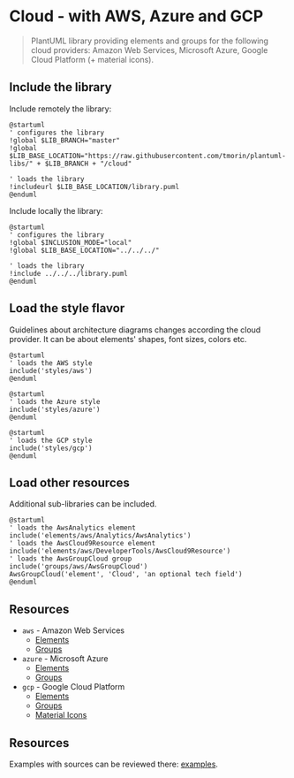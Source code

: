 # Cloud - with AWS, Azure and GCP

> PlantUML library providing elements and groups for the following cloud providers: Amazon Web Services, Microsoft Azure, Google Cloud Platform (+ material icons).

## Include the library

Include remotely the library:
```plantuml
@startuml
' configures the library
!global $LIB_BRANCH="master"
!global $LIB_BASE_LOCATION="https://raw.githubusercontent.com/tmorin/plantuml-libs/" + $LIB_BRANCH + "/cloud"

' loads the library
!includeurl $LIB_BASE_LOCATION/library.puml
@enduml
```

Include locally the library:
```plantuml
@startuml
' configures the library
!global $INCLUSION_MODE="local"
!global $LIB_BASE_LOCATION="../../../"

' loads the library
!include ../../../library.puml
@enduml
```

## Load the style flavor

Guidelines about architecture diagrams changes according the cloud provider.
It can be about elements' shapes, font sizes, colors etc. 

```plantuml
@startuml
' loads the AWS style
include('styles/aws')
@enduml
```

```plantuml
@startuml
' loads the Azure style
include('styles/azure')
@enduml
```

```plantuml
@startuml
' loads the GCP style
include('styles/gcp')
@enduml
```

## Load other resources

Additional sub-libraries can be included.

```plantuml
@startuml
' loads the AwsAnalytics element
include('elements/aws/Analytics/AwsAnalytics')
' loads the AwsCloud9Resource element
include('elements/aws/DeveloperTools/AwsCloud9Resource')
' loads the AwsGroupCloud group
include('groups/aws/AwsGroupCloud')
AwsGroupCloud('element', 'Cloud', 'an optional tech field')
@enduml
```

## Resources

- `aws` - Amazon Web Services
  - [Elements](documentation/aws/elements.md)
  - [Groups](documentation/aws/groups.md)
- `azure` - Microsoft Azure
  - [Elements](documentation/azure/elements.md)
  - [Groups](documentation/azure/groups.md)
- `gcp` - Google Cloud Platform
  - [Elements](documentation/gcp/elements.md)
  - [Groups](documentation/gcp/groups.md)
  - [Material Icons](documentation/materials/elements.md)

## Resources

Examples with sources can be reviewed there: [examples](examples.md).
